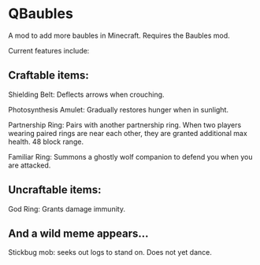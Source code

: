# QBaubles
A mod to add more baubles in Minecraft. Requires the Baubles mod.

Current features include:

Craftable items:
--------------------
Shielding Belt: Deflects arrows when crouching.

Photosynthesis Amulet: Gradually restores hunger when in sunlight.

Partnership Ring: Pairs with another partnership ring. When two players wearing paired rings are near each other, they are granted additional max health. 48 block range.

Familiar Ring: Summons a ghostly wolf companion to defend you when you are attacked.


Uncraftable items:
--------------------
God Ring: Grants damage immunity.


And a wild meme appears...
--------------------
Stickbug mob: seeks out logs to stand on. Does not yet dance.

